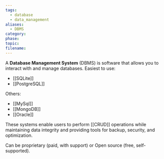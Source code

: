 ```yaml
---
tags:
  - database
  - data_management
aliases:
  - DBMS
category: 
phase: 
topic: 
filename:
---
```

A **Database Management System** (DBMS) is software that allows you to interact with and manage databases.
Easiest to use:
- [[SQLite]]
- [[PostgreSQL]]

Others:
- [[MySql]]
- [[MongoDB]]
- [[Oracle]]

These systems enable users to perform [[CRUD]] operations while maintaining data integrity and providing tools for backup, security, and optimization.

Can be proprietary (paid, with support) or Open source (free, self-supported).
